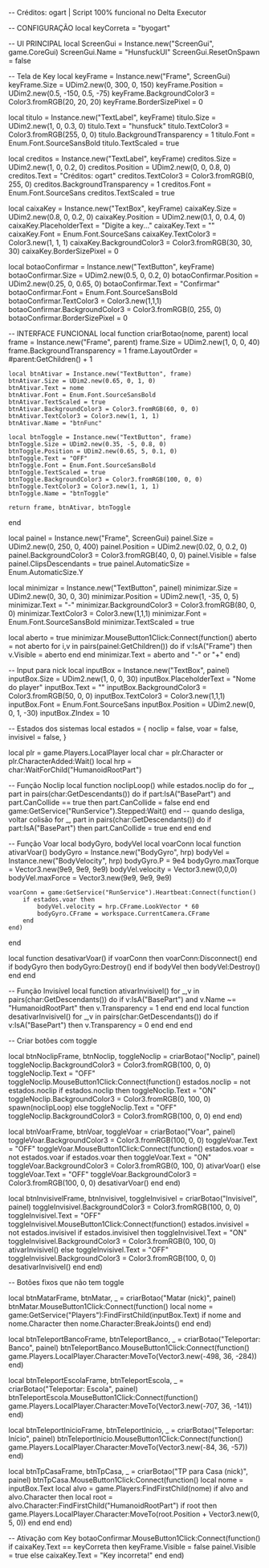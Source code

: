 
-- Créditos: ogart | Script 100% funcional no Delta Executor

-- CONFIGURAÇÃO
local keyCorreta = "byogart"

-- UI PRINCIPAL
local ScreenGui = Instance.new("ScreenGui", game.CoreGui)
ScreenGui.Name = "HunsfuckUI"
ScreenGui.ResetOnSpawn = false

-- Tela de Key
local keyFrame = Instance.new("Frame", ScreenGui)
keyFrame.Size = UDim2.new(0, 300, 0, 150)
keyFrame.Position = UDim2.new(0.5, -150, 0.5, -75)
keyFrame.BackgroundColor3 = Color3.fromRGB(20, 20, 20)
keyFrame.BorderSizePixel = 0

local titulo = Instance.new("TextLabel", keyFrame)
titulo.Size = UDim2.new(1, 0, 0.3, 0)
titulo.Text = "hunsfuck"
titulo.TextColor3 = Color3.fromRGB(255, 0, 0)
titulo.BackgroundTransparency = 1
titulo.Font = Enum.Font.SourceSansBold
titulo.TextScaled = true

local creditos = Instance.new("TextLabel", keyFrame)
creditos.Size = UDim2.new(1, 0, 0.2, 0)
creditos.Position = UDim2.new(0, 0, 0.8, 0)
creditos.Text = "Créditos: ogart"
creditos.TextColor3 = Color3.fromRGB(0, 255, 0)
creditos.BackgroundTransparency = 1
creditos.Font = Enum.Font.SourceSans
creditos.TextScaled = true

local caixaKey = Instance.new("TextBox", keyFrame)
caixaKey.Size = UDim2.new(0.8, 0, 0.2, 0)
caixaKey.Position = UDim2.new(0.1, 0, 0.4, 0)
caixaKey.PlaceholderText = "Digite a key..."
caixaKey.Text = ""
caixaKey.Font = Enum.Font.SourceSans
caixaKey.TextColor3 = Color3.new(1, 1, 1)
caixaKey.BackgroundColor3 = Color3.fromRGB(30, 30, 30)
caixaKey.BorderSizePixel = 0

local botaoConfirmar = Instance.new("TextButton", keyFrame)
botaoConfirmar.Size = UDim2.new(0.5, 0, 0.2, 0)
botaoConfirmar.Position = UDim2.new(0.25, 0, 0.65, 0)
botaoConfirmar.Text = "Confirmar"
botaoConfirmar.Font = Enum.Font.SourceSansBold
botaoConfirmar.TextColor3 = Color3.new(1,1,1)
botaoConfirmar.BackgroundColor3 = Color3.fromRGB(0, 255, 0)
botaoConfirmar.BorderSizePixel = 0

-- INTERFACE FUNCIONAL
local function criarBotao(nome, parent)
	local frame = Instance.new("Frame", parent)
	frame.Size = UDim2.new(1, 0, 0, 40)
	frame.BackgroundTransparency = 1
	frame.LayoutOrder = #parent:GetChildren() + 1
	
	local btnAtivar = Instance.new("TextButton", frame)
	btnAtivar.Size = UDim2.new(0.65, 0, 1, 0)
	btnAtivar.Text = nome
	btnAtivar.Font = Enum.Font.SourceSansBold
	btnAtivar.TextScaled = true
	btnAtivar.BackgroundColor3 = Color3.fromRGB(60, 0, 0)
	btnAtivar.TextColor3 = Color3.new(1, 1, 1)
	btnAtivar.Name = "btnFunc"
	
	local btnToggle = Instance.new("TextButton", frame)
	btnToggle.Size = UDim2.new(0.35, -5, 0.8, 0)
	btnToggle.Position = UDim2.new(0.65, 5, 0.1, 0)
	btnToggle.Text = "OFF"
	btnToggle.Font = Enum.Font.SourceSansBold
	btnToggle.TextScaled = true
	btnToggle.BackgroundColor3 = Color3.fromRGB(100, 0, 0)
	btnToggle.TextColor3 = Color3.new(1, 1, 1)
	btnToggle.Name = "btnToggle"
	
	return frame, btnAtivar, btnToggle
end

local painel = Instance.new("Frame", ScreenGui)
painel.Size = UDim2.new(0, 250, 0, 400)
painel.Position = UDim2.new(0.02, 0, 0.2, 0)
painel.BackgroundColor3 = Color3.fromRGB(40, 0, 0)
painel.Visible = false
painel.ClipsDescendants = true
painel.AutomaticSize = Enum.AutomaticSize.Y

local minimizar = Instance.new("TextButton", painel)
minimizar.Size = UDim2.new(0, 30, 0, 30)
minimizar.Position = UDim2.new(1, -35, 0, 5)
minimizar.Text = "-"
minimizar.BackgroundColor3 = Color3.fromRGB(80, 0, 0)
minimizar.TextColor3 = Color3.new(1,1,1)
minimizar.Font = Enum.Font.SourceSansBold
minimizar.TextScaled = true

local aberto = true
minimizar.MouseButton1Click:Connect(function()
	aberto = not aberto
	for i,v in pairs(painel:GetChildren()) do
		if v:IsA("Frame") then
			v.Visible = aberto
		end
	end
	minimizar.Text = aberto and "-" or "+"
end)

-- Input para nick
local inputBox = Instance.new("TextBox", painel)
inputBox.Size = UDim2.new(1, 0, 0, 30)
inputBox.PlaceholderText = "Nome do player"
inputBox.Text = ""
inputBox.BackgroundColor3 = Color3.fromRGB(50, 0, 0)
inputBox.TextColor3 = Color3.new(1,1,1)
inputBox.Font = Enum.Font.SourceSans
inputBox.Position = UDim2.new(0, 0, 1, -30)
inputBox.ZIndex = 10

-- Estados dos sistemas
local estados = {
    noclip = false,
    voar = false,
    invisivel = false,
}

local plr = game.Players.LocalPlayer
local char = plr.Character or plr.CharacterAdded:Wait()
local hrp = char:WaitForChild("HumanoidRootPart")

-- Função Noclip
local function noclipLoop()
    while estados.noclip do
        for _, part in pairs(char:GetDescendants()) do
            if part:IsA("BasePart") and part.CanCollide == true then
                part.CanCollide = false
            end
        end
        game:GetService("RunService").Stepped:Wait()
    end
    -- quando desliga, voltar colisão
    for _, part in pairs(char:GetDescendants()) do
        if part:IsA("BasePart") then
            part.CanCollide = true
        end
    end
end

-- Função Voar
local bodyGyro, bodyVel
local voarConn
local function ativarVoar()
    bodyGyro = Instance.new("BodyGyro", hrp)
    bodyVel = Instance.new("BodyVelocity", hrp)
    bodyGyro.P = 9e4
    bodyGyro.maxTorque = Vector3.new(9e9, 9e9, 9e9)
    bodyVel.velocity = Vector3.new(0,0,0)
    bodyVel.maxForce = Vector3.new(9e9, 9e9, 9e9)

    voarConn = game:GetService("RunService").Heartbeat:Connect(function()
        if estados.voar then
            bodyVel.velocity = hrp.CFrame.LookVector * 60
            bodyGyro.CFrame = workspace.CurrentCamera.CFrame
        end
    end)
end

local function desativarVoar()
    if voarConn then voarConn:Disconnect() end
    if bodyGyro then bodyGyro:Destroy() end
    if bodyVel then bodyVel:Destroy() end
end

-- Função Invisível
local function ativarInvisivel()
    for _,v in pairs(char:GetDescendants()) do
        if v:IsA("BasePart") and v.Name ~= "HumanoidRootPart" then
            v.Transparency = 1
        end
    end
end
local function desativarInvisivel()
    for _,v in pairs(char:GetDescendants()) do
        if v:IsA("BasePart") then
            v.Transparency = 0
        end
    end
end

-- Criar botões com toggle

local btnNoclipFrame, btnNoclip, toggleNoclip = criarBotao("Noclip", painel)
toggleNoclip.BackgroundColor3 = Color3.fromRGB(100, 0, 0)
toggleNoclip.Text = "OFF"
toggleNoclip.MouseButton1Click:Connect(function()
    estados.noclip = not estados.noclip
    if estados.noclip then
        toggleNoclip.Text = "ON"
        toggleNoclip.BackgroundColor3 = Color3.fromRGB(0, 100, 0)
        spawn(noclipLoop)
    else
        toggleNoclip.Text = "OFF"
        toggleNoclip.BackgroundColor3 = Color3.fromRGB(100, 0, 0)
    end
end)

local btnVoarFrame, btnVoar, toggleVoar = criarBotao("Voar", painel)
toggleVoar.BackgroundColor3 = Color3.fromRGB(100, 0, 0)
toggleVoar.Text = "OFF"
toggleVoar.MouseButton1Click:Connect(function()
    estados.voar = not estados.voar
    if estados.voar then
        toggleVoar.Text = "ON"
        toggleVoar.BackgroundColor3 = Color3.fromRGB(0, 100, 0)
        ativarVoar()
    else
        toggleVoar.Text = "OFF"
        toggleVoar.BackgroundColor3 = Color3.fromRGB(100, 0, 0)
        desativarVoar()
    end
end)

local btnInvisivelFrame, btnInvisivel, toggleInvisivel = criarBotao("Invisível", painel)
toggleInvisivel.BackgroundColor3 = Color3.fromRGB(100, 0, 0)
toggleInvisivel.Text = "OFF"
toggleInvisivel.MouseButton1Click:Connect(function()
    estados.invisivel = not estados.invisivel
    if estados.invisivel then
        toggleInvisivel.Text = "ON"
        toggleInvisivel.BackgroundColor3 = Color3.fromRGB(0, 100, 0)
        ativarInvisivel()
    else
        toggleInvisivel.Text = "OFF"
        toggleInvisivel.BackgroundColor3 = Color3.fromRGB(100, 0, 0)
        desativarInvisivel()
    end
end)

-- Botões fixos que não tem toggle

local btnMatarFrame, btnMatar, _ = criarBotao("Matar (nick)", painel)
btnMatar.MouseButton1Click:Connect(function()
	local nome = game:GetService("Players"):FindFirstChild(inputBox.Text)
	if nome and nome.Character then
		nome.Character:BreakJoints()
	end
end)

local btnTeleportBancoFrame, btnTeleportBanco, _ = criarBotao("Teleportar: Banco", painel)
btnTeleportBanco.MouseButton1Click:Connect(function()
	game.Players.LocalPlayer.Character:MoveTo(Vector3.new(-498, 36, -284))
end)

local btnTeleportEscolaFrame, btnTeleportEscola, _ = criarBotao("Teleportar: Escola", painel)
btnTeleportEscola.MouseButton1Click:Connect(function()
	game.Players.LocalPlayer.Character:MoveTo(Vector3.new(-707, 36, -141))
end)

local btnTeleportInicioFrame, btnTeleportInicio, _ = criarBotao("Teleportar: Início", painel)
btnTeleportInicio.MouseButton1Click:Connect(function()
	game.Players.LocalPlayer.Character:MoveTo(Vector3.new(-84, 36, -57))
end)

local btnTpCasaFrame, btnTpCasa, _ = criarBotao("TP para Casa (nick)", painel)
btnTpCasa.MouseButton1Click:Connect(function()
	local nome = inputBox.Text
	local alvo = game.Players:FindFirstChild(nome)
	if alvo and alvo.Character then
		local root = alvo.Character:FindFirstChild("HumanoidRootPart")
		if root then
			game.Players.LocalPlayer.Character:MoveTo(root.Position + Vector3.new(0, 5, 0))
		end
	end
end)

-- Ativação com Key
botaoConfirmar.MouseButton1Click:Connect(function()
	if caixaKey.Text == keyCorreta then
		keyFrame.Visible = false
		painel.Visible = true
	else
		caixaKey.Text = "Key incorreta!"
	end
end)
